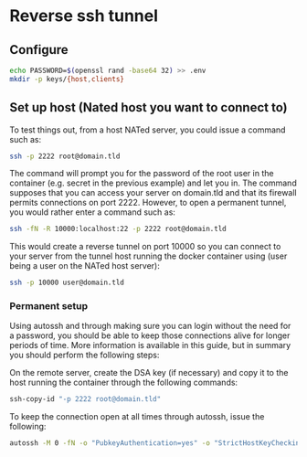 # Reverse ssh tunnel
## Configure
```bash
echo PASSWORD=$(openssl rand -base64 32) >> .env
mkdir -p keys/{host,clients}
```

## Set up host (Nated host you want to connect to)
To test things out, from a host NATed server, you could issue a command such as:
```bash
ssh -p 2222 root@domain.tld
```

The command will prompt you for the password of the root user in the container 
(e.g. secret in the previous example) and let you in. The command supposes that
you can access your server on domain.tld and that its firewall permits 
connections on port 2222. However, to open a permanent tunnel, you would rather
enter a command such as:
```bash 
ssh -fN -R 10000:localhost:22 -p 2222 root@domain.tld
```

This would create a reverse tunnel on port 10000 so you can connect to your 
server from the tunnel host running the docker container using (user being a 
user on the NATed host server):
```bash
ssh -p 10000 user@domain.tld
```

### Permanent setup
Using autossh and through making sure you can login without the need for a 
password, you should be able to keep those connections alive for longer 
periods of time. More information is available in this guide, but in summary 
you should perform the following steps:

On the remote server, create the DSA key (if necessary) and copy it to the 
host running the container through the following commands:
```bash
ssh-copy-id "-p 2222 root@domain.tld"
```

To keep the connection open at all times through autossh, issue the following:
```bash
autossh -M 0 -fN -o "PubkeyAuthentication=yes" -o "StrictHostKeyChecking=false" -o "PasswordAuthentication=no" -o "ServerAliveInterval 60" -o "ServerAliveCountMax 3" -R 10000:localhost:22 -p 2222 root@domain.tld
```

